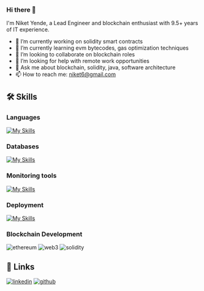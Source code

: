 ### Hi there 👋

I'm Niket Yende, a Lead Engineer and blockchain enthusiast with 9.5+ years of IT experience.

- 🔭 I’m currently working on solidity smart contracts
- 🌱 I’m currently learning evm bytecodes, gas optimization techniques
- 👯 I’m looking to collaborate on blockchain roles
- 🤔 I’m looking for help with remote work opportunities
- 💬 Ask me about blockchain, solidity, java, software architecture 
- 📫 How to reach me: niket6@gmail.com

## 🛠️ Skills

### Languages

[![My Skills](https://skills.thijs.gg/icons?i=java,js,nodejs,typescript,go&theme=light)](https://skills.thijs.gg)

### Databases

[![My Skills](https://skills.thijs.gg/icons?i=mongodb,mysql,postgres&theme=light)](https://skills.thijs.gg)

### Monitoring tools

[![My Skills](https://skills.thijs.gg/icons?i=grafana,prometheus&theme=light)](https://skills.thijs.gg)

### Deployment

[![My Skills](https://skills.thijs.gg/icons?i=docker,kubernetes&theme=light)](https://skills.thijs.gg)

### Blockchain Development

![ethereum](https://img.shields.io/badge/Ethereum-3C3C3D?style=for-the-badge&logo=ethereum&logoColor=white)
![web3](https://img.shields.io/badge/Web_3-F16822?style=for-the-badge&logo=web3.js&logoColor=white)
![solidity](https://img.shields.io/badge/Solidity-363636?style=for-the-badge&logo=solidity&logoColor=white)

## 🔗 Links
[![linkedin](https://img.shields.io/badge/LinkedIn-0077B5?style=for-the-badge&logo=LinkedIn&logoColor=white)](https://www.linkedin.com/in/niket-yende/)
[![github](https://img.shields.io/badge/GitHub-000000?style=for-the-badge&logo=GitHub&logoColor=white)](https://github.com/niket-yende)

<!--
**niket-yende/niket-yende** is a ✨ _special_ ✨ repository because its `README.md` (this file) appears on your GitHub profile.

Here are some ideas to get you started:

- 🔭 I’m currently working on ...
- 🌱 I’m currently learning ...
- 👯 I’m looking to collaborate on ...
- 🤔 I’m looking for help with ...
- 💬 Ask me about ...
- 📫 How to reach me: ...
- 😄 Pronouns: ...
- ⚡ Fun fact: ...
-->
